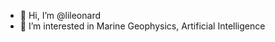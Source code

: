 - 👋 Hi, I’m @lileonard 
- 👀 I’m interested in Marine Geophysics, Artificial Intelligence


<!---
lileonard/lileonard is a ✨ special ✨ repository because its `README.md` (this file) appears on your GitHub profile.
You can click the Preview link to take a look at your changes.
--->
